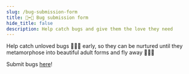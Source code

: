 ```yaml
---
slug: /bug-submission-form
title: 🐛➡️🦋 Bug submission form
hide_title: false
description: Help catch bugs and give them the love they need
---
```


Help catch unloved bugs 🐛🐛🐛 early, so they can be nurtured until they
metamorphose into beautiful adult forms and fly away 🦋🦋🦋

Submit bugs [here]!

[here]: https://form.typeform.com/to/mMylFJQo
